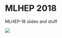 # MLHEP 2018
MLHEP-18 slides and stuff

[<img src="https://raw.githubusercontent.com/Patrolavia/telegram-badge/master/chat.svg">](https://t.me/joinchat/DMMgwguq9bJN58CVxDxX5Q)

